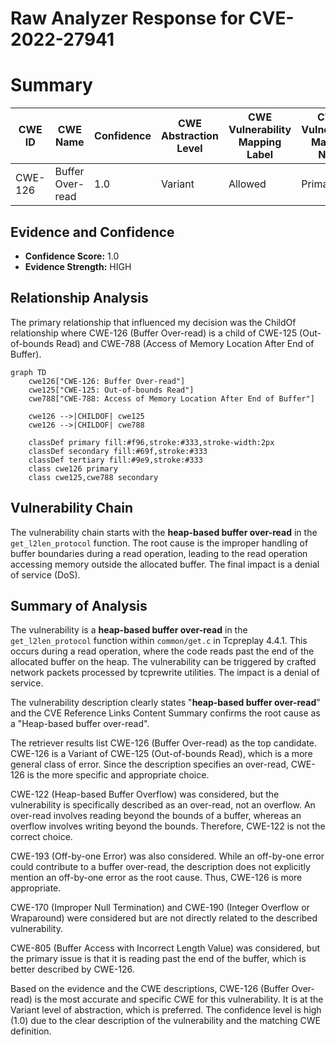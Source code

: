# Raw Analyzer Response for CVE-2022-27941

# Summary

| CWE ID | CWE Name | Confidence | CWE Abstraction Level | CWE Vulnerability Mapping Label | CWE-Vulnerability Mapping Notes |
|---|---|---|---|---|---|
| CWE-126 | Buffer Over-read | 1.0 | Variant | Allowed | Primary CWE |

## Evidence and Confidence

*   **Confidence Score:** 1.0
*   **Evidence Strength:** HIGH

## Relationship Analysis
The primary relationship that influenced my decision was the ChildOf relationship where CWE-126 (Buffer Over-read) is a child of CWE-125 (Out-of-bounds Read) and CWE-788 (Access of Memory Location After End of Buffer).

```mermaid
graph TD
    cwe126["CWE-126: Buffer Over-read"]
    cwe125["CWE-125: Out-of-bounds Read"]
    cwe788["CWE-788: Access of Memory Location After End of Buffer"]
    
    cwe126 -->|CHILDOF| cwe125
    cwe126 -->|CHILDOF| cwe788
    
    classDef primary fill:#f96,stroke:#333,stroke-width:2px
    classDef secondary fill:#69f,stroke:#333
    classDef tertiary fill:#9e9,stroke:#333
    class cwe126 primary
    class cwe125,cwe788 secondary
```

## Vulnerability Chain
The vulnerability chain starts with the **heap-based buffer over-read** in the `get_l2len_protocol` function. The root cause is the improper handling of buffer boundaries during a read operation, leading to the read operation accessing memory outside the allocated buffer. The final impact is a denial of service (DoS).

## Summary of Analysis
The vulnerability is a **heap-based buffer over-read** in the `get_l2len_protocol` function within `common/get.c` in Tcpreplay 4.4.1. This occurs during a read operation, where the code reads past the end of the allocated buffer on the heap. The vulnerability can be triggered by crafted network packets processed by tcprewrite utilities. The impact is a denial of service.

The vulnerability description clearly states "**heap-based buffer over-read**" and the CVE Reference Links Content Summary confirms the root cause as a "Heap-based buffer over-read".

The retriever results list CWE-126 (Buffer Over-read) as the top candidate. CWE-126 is a Variant of CWE-125 (Out-of-bounds Read), which is a more general class of error. Since the description specifies an over-read, CWE-126 is the more specific and appropriate choice.

CWE-122 (Heap-based Buffer Overflow) was considered, but the vulnerability is specifically described as an over-read, not an overflow. An over-read involves reading beyond the bounds of a buffer, whereas an overflow involves writing beyond the bounds. Therefore, CWE-122 is not the correct choice.

CWE-193 (Off-by-one Error) was also considered. While an off-by-one error could contribute to a buffer over-read, the description does not explicitly mention an off-by-one error as the root cause. Thus, CWE-126 is more appropriate.

CWE-170 (Improper Null Termination) and CWE-190 (Integer Overflow or Wraparound) were considered but are not directly related to the described vulnerability.

CWE-805 (Buffer Access with Incorrect Length Value) was considered, but the primary issue is that it is reading past the end of the buffer, which is better described by CWE-126.

Based on the evidence and the CWE descriptions, CWE-126 (Buffer Over-read) is the most accurate and specific CWE for this vulnerability. It is at the Variant level of abstraction, which is preferred. The confidence level is high (1.0) due to the clear description of the vulnerability and the matching CWE definition.
